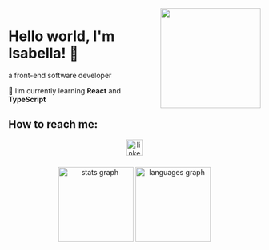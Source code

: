 

<img align="right" height="200" src="https://miro.medium.com/v2/resize:fit:700/1*krJsZsRUsIz3kCEW8VaC0A.gif"  />
<h1 align="left">
  Hello world, I'm Isabella! 👋
</h1>
<p align="left">a front-end software developer</p>
<p align="left">🌱 I’m currently learning <strong>React</strong> and <strong>TypeScript</strong></p>

<h2 align="left">How to reach me: </h2>
<div align="center">
  <a href="https://www.linkedin.com/in/raory/" target="_blank">
    <img src="https://img.shields.io/static/v1?message=LinkedIn&logo=linkedin&label=&color=0077B5&logoColor=white&labelColor=&style=for-the-badge" height="32" alt="linkedin logo"  />
  </a>
<!--   <a href="http://discordapp.com/users/318419646397022209" target="_blank">
    <img src="https://img.shields.io/static/v1?message=Discord&logo=discord&label=&color=7289DA&logoColor=white&labelColor=&style=for-the-badge" height="32" alt="discord logo"  />
  </a> -->
</div>

###

###

<div align="center">
  <img src="https://github-readme-stats.vercel.app/api?username=raory1&hide_title=true&hide_rank=false&show_icons=true&include_all_commits=false&count_private=true&disable_animations=false&theme=tokyonight&locale=en&hide_border=true&order=1" height="150" alt="stats graph"  />
  <img src="https://github-readme-stats.vercel.app/api/top-langs?username=raory1&locale=en&hide_title=false&layout=compact&card_width=320&langs_count=5&theme=tokyonight&hide_border=true&order=2" height="150" alt="languages graph"  />
</div>

